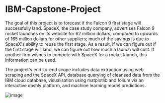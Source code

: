 # IBM-Capstone-Project

The goal of this project is to forecast if the Falcon 9 first stage will successfully land. SpaceX, the case study company, advertises Falcon 9 rocket launches on its website for 62 million dollars, compared to upwards of 165 million dollars for other suppliers; much of the savings is due to SpaceX's ability to reuse the first stage. As a result, if we can figure out if the first stage will land, we can figure out how much a launch will cost. If another firm wishes to compete with SpaceX for a rocket launch, this information can be used.

The project's end-to-end scope includes data extraction using web scraping and the SpaceX API, database querying of cleansed data from the IBM cloud database, visualisation using matplotlib and folium via an interactive dashly platform, and machine learning model predictions.

![image](https://user-images.githubusercontent.com/22597020/160487629-1bbf8091-76a1-4540-9cf5-b000cab8bcf1.png)
